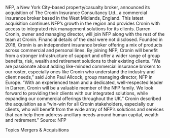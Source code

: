 NFP, a New York City-based property/casualty broker, announced its acquisition of The Cronin Insurance Consultancy Ltd., a commercial insurance broker based in the West Midlands, England.
This latest acquisition continues NFP’s growth in the region and provides Cronin with access to integrated risk management solutions for its clients. Darren Cronin, owner and managing director, will join NFP along with the rest of the team at Cronin.
Financial details of the deal were not disclosed.
Founded in 2018, Cronin is an independent insurance broker offering a mix of products across commercial and personal lines. By joining NFP, Cronin will benefit from a stronger infrastructure of support and offer a wider range of group benefits, risk, wealth and retirement solutions to their existing clients.
“We are passionate about adding like-minded commercial insurance brokers to our roster, especially ones like Cronin who understand the industry and client needs,” said John Paul Allcock, group managing director, NFP in Europe. “With an experienced team and a dedicated, well-respected leader in Darren, Cronin will be a valuable member of the NFP family. We look forward to providing their clients with our integrated solutions, while expanding our commercial offerings throughout the UK.”
Cronin described the acquisition as a “win-win for all Cronin stakeholders, especially our clients, who will benefit from the wide array of NFP’s solutions and services that can help them address ancillary needs around human capital, wealth and retirement.”
Source: NFP

Topics
Mergers & Acquisitions
